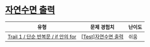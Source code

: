 # [자연수면 출력](https://www.codetree.ai/trails/complete/curated-cards/test-output-only-natural-number)

|유형|문제 경험치|난이도|
|---|---|---|
|[Trail 1 / 단순 반복문 / if 안의 for](https://www.codetree.ai/trail-info/novice-low/)|[[Test]자연수면 출력](https://www.codetree.ai/trails/complete/curated-cards/test-output-only-natural-number/)|쉬움|

